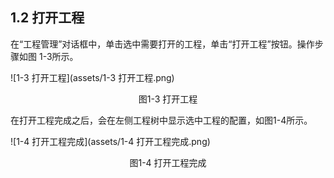 ## 1.2 打开工程

在“工程管理”对话框中，单击选中需要打开的工程，单击“打开工程”按钮。操作步骤如图 1-3所示。 

![1-3 打开工程](assets/1-3 打开工程.png)

<center>图1-3 打开工程</center>

在打开工程完成之后，会在左侧工程树中显示选中工程的配置，如图1-4所示。 

![1-4 打开工程完成](assets/1-4 打开工程完成.png)

<center>图1-4 打开工程完成</center>

